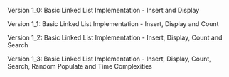 Version 1_0: Basic Linked List Implementation - Insert and Display

Version 1_1: Basic Linked List Implementation - Insert, Display and Count

Version 1_2: Basic Linked List Implementation - Insert, Display, Count and Search

Version 1_3: Basic Linked List Implementation - Insert, Display, Count, Search, Random Populate and Time Complexities
